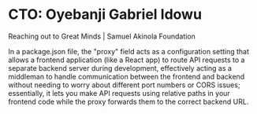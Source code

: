 # CTO: Oyebanji Gabriel Idowu
Reaching out to Great Minds | Samuel Akinola Foundation


In a package.json file, the "proxy" field acts as a configuration setting that allows a frontend application (like a React app) to route API requests to a separate backend server during development, effectively acting as a middleman to handle communication between the frontend and backend without needing to worry about different port numbers or CORS issues; essentially, it lets you make API requests using relative paths in your frontend code while the proxy forwards them to the correct backend URL.
  